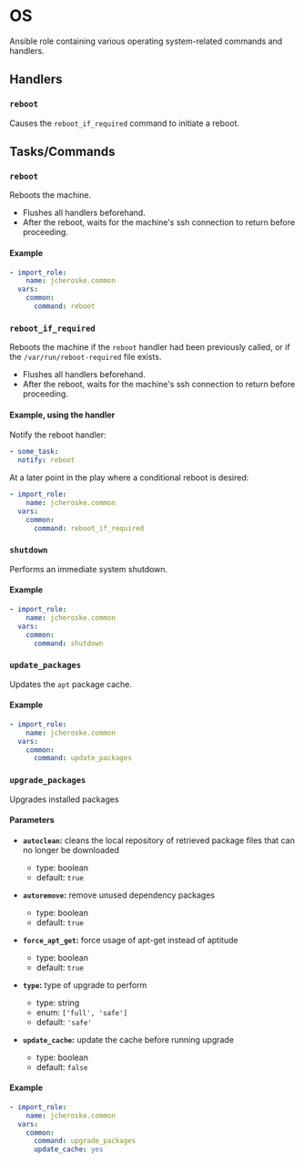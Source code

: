# OS
Ansible role containing various operating system-related commands and handlers.

## Handlers

### `reboot`

Causes the `reboot_if_required` command to initiate a reboot.

## Tasks/Commands

### `reboot`

Reboots the machine. 

* Flushes all handlers beforehand.
* After the reboot, waits for the machine's ssh connection 
to return before proceeding.

#### Example

```yaml
- import_role:
    name: jcheroske.common
  vars:
    common:
      command: reboot
```

### `reboot_if_required`

Reboots the machine if the `reboot` handler had been previously
called, or if the `/var/run/reboot-required` file exists. 

* Flushes all handlers beforehand.
* After the reboot, waits for the machine's ssh connection 
to return before proceeding.

#### Example, using the handler

Notify the reboot handler:

```yaml
- some_task:
  notify: reboot
```

At a later point in the play where a conditional reboot is desired:

```yaml
- import_role:
    name: jcheroske.common
  vars:
    common:
      command: reboot_if_required
```

### `shutdown`

Performs an immediate system shutdown.

#### Example

```yaml
- import_role:
    name: jcheroske.common
  vars:
    common:
      command: shutdown
```

### `update_packages`

Updates the `apt` package cache.

#### Example

```yaml
- import_role:
    name: jcheroske.common
  vars:
    common:
      command: update_packages
```

### `upgrade_packages`

Upgrades installed packages

#### Parameters

* __`autoclean`:__ cleans the local repository of retrieved 
package files that can no longer be downloaded
    * type: boolean
    * default: `true`

* __`autoremove`:__ remove unused dependency packages
    * type: boolean
    * default: `true`

* __`force_apt_get`:__ force usage of apt-get instead of aptitude
    * type: boolean
    * default: `true`

* __`type`:__ type of upgrade to perform
    * type: string
    * enum: `['full', 'safe']`
    * default: `'safe'`

* __`update_cache`:__ update the cache before running upgrade
    * type: boolean
    * default: `false`

#### Example

```yaml
- import_role:
    name: jcheroske.common
  vars:
    common:
      command: upgrade_packages
      update_cache: yes
```
